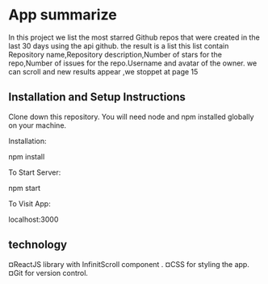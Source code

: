 # App summarize

In this project we list the most starred Github repos that were created in the last 30 days using the api github.
the result is a list 
this list contain Repository name,Repository description,Number of stars for the repo,Number of issues for the repo.Username and avatar of the owner.
we can scroll and new results appear ,we stoppet at page 15
## Installation and Setup Instructions

Clone down this repository. You will need node and npm installed globally on your machine.

Installation:

npm install

To Start Server:

npm start

To Visit App:

localhost:3000

## technology 
¤ReactJS library with InfinitScroll component .
¤CSS for styling the app.
¤Git for version control.
